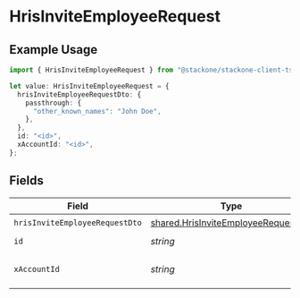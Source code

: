 # HrisInviteEmployeeRequest

## Example Usage

```typescript
import { HrisInviteEmployeeRequest } from "@stackone/stackone-client-ts/sdk/models/operations";

let value: HrisInviteEmployeeRequest = {
  hrisInviteEmployeeRequestDto: {
    passthrough: {
      "other_known_names": "John Doe",
    },
  },
  id: "<id>",
  xAccountId: "<id>",
};
```

## Fields

| Field                                                                                             | Type                                                                                              | Required                                                                                          | Description                                                                                       |
| ------------------------------------------------------------------------------------------------- | ------------------------------------------------------------------------------------------------- | ------------------------------------------------------------------------------------------------- | ------------------------------------------------------------------------------------------------- |
| `hrisInviteEmployeeRequestDto`                                                                    | [shared.HrisInviteEmployeeRequestDto](../../../sdk/models/shared/hrisinviteemployeerequestdto.md) | :heavy_check_mark:                                                                                | N/A                                                                                               |
| `id`                                                                                              | *string*                                                                                          | :heavy_check_mark:                                                                                | N/A                                                                                               |
| `xAccountId`                                                                                      | *string*                                                                                          | :heavy_check_mark:                                                                                | The account identifier                                                                            |